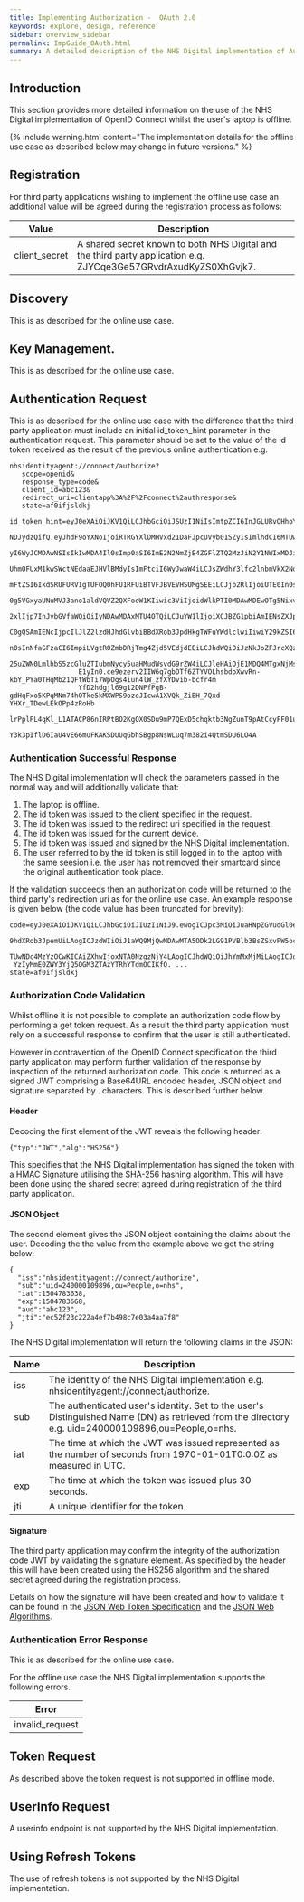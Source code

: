 ```yaml
---
title: Implementing Authorization -  OAuth 2.0
keywords: explore, design, reference
sidebar: overview_sidebar
permalink: ImpGuide_OAuth.html
summary: A detailed description of the NHS Digital implementation of Authorisation - OAuth 2.0.
---
```


## Introduction

This section provides more detailed information on the use of the NHS Digital implementation of OpenID Connect whilst the user's laptop is offline.

{% include warning.html content="The implementation details for the offline use case as described below may change in future versions." %}

## Registration

For third party applications wishing to implement the offline use case an additional value will be agreed during the registration process as follows:

|Value|Description|
|-----|-----------|
|client_secret|A shared secret known to both NHS Digital and the third party application e.g. ZJYCqe3Ge57GRvdrAxudKyZS0XhGvjk7.|


## Discovery

This is as described for the online use case.

## Key Management.

This is as described for the online use case.

## Authentication Request

This is as described for the online use case with the difference that the third party application must include an initial id_token_hint parameter in the authentication request. This parameter should be set to the value of the id token received as the result of the previous online authentication e.g.

```
nhsidentityagent://connect/authorize?
   scope=openid&
   response_type=code&
   client_id=abc123&
   redirect_uri=clientapp%3A%2F%2Fconnect%2authresponse&
   state=af0ifjsldkj
   id_token_hint=eyJ0eXAiOiJKV1QiLCJhbGciOiJSUzI1NiIsImtpZCI6InJGLURvOHhoYWpMLWJmckMwRWYwRHBxdndiSjlVVXpVYkVGUXds
                 NDJydzQifQ.eyJhdF9oYXNoIjoiRTRGYXlDMHVxd21DaFJpcUVyb01SZyIsImlhdCI6MTUwNDc4MjE2MywiYWN0aXZpdGllc
                 yI6WyJCMDAwNSIsIkIwMDA4Il0sImp0aSI6ImE2N2NmZjE4ZGFlZTQ2MzJiN2Y1NWIxMDJiMDFhMGM1IiwiY19oYXNoIjoiS
                 UhmOFUxM1kwSWctNEdaaEJHVlBMdyIsImFtciI6WyJwaW4iLCJsZWdhY3lfc2lnbmVkX2NoYWxsZW5nZSJdLCJvcmciOnsib
                 mFtZSI6IkdSRUFURVIgTUFOQ0hFU1RFUiBTVFJBVEVHSUMgSEEiLCJjb2RlIjoiUTE0In0sImRldmljZV9pZCI6IkFNdXZjN
                 0g5VGxyaUNuMVJ3ano1aldVQVZ2QXFoeW1KIiwic3ViIjoidWlkPTI0MDAwMDEwOTg5NixvdT1QZW9wbGUsbz1uaHMiLCJyb
                 2xlIjp7InJvbGVfaWQiOiIyNDAwMDAxMTU4OTQiLCJuYW1lIjoiXCJBZG1pbiAmIENsZXJpY2FsXCI6XCJNYW5hZ2VtZW50I
                 C0gQSAmIENcIjpcIlJlZ2lzdHJhdGlvbiBBdXRob3JpdHkgTWFuYWdlclwiIiwiY29kZSI6IlMwMDgwOkcwNDUwOlI1MDgwI
                 n0sInNfaGFzaCI6ImpiLVgtR0ZmbDRjTmg4Zjd5VEdjdEEiLCJhdWQiOiJzNkJoZFJrcXQzIiwiaXNzIjoiaHR0cHM6Ly9jb
                 25uZWN0LmlhbS5zcGluZTIubmNycy5uaHMudWsvdG9rZW4iLCJleHAiOjE1MDQ4MTgxNjMsIm5hbWUiOiJTZXZlbiBVc2VyI
                 E1yIn0.ce9ezerv2IIW6q7gbDTf6ZTYVOLhsbdoXwvRn-kbY_PYa0THqMb21QFtWbTi7WpOgs4iun4lW_zfXYDvib-bcfr4m
                 YfD2hdgjl69g12DNPfPgB-gdHqFxo5KPqMNm74hOTke5kMXWPS9ozeJIcwA1XVQk_ZiEH_7Qxd-YHXr_TDewLEkOPp4zRoHb
                 lrPplPL4qKl_L1ATACP86nIRPtBO2KgOX0SDu9mP7QExD5chqktb3NgZunT9pAtCcyFF01usNSVgkWiUMax5FOzbBVM5TING
                 Y3k3pIflD6IaU4vE66muFKAKSDUUqGbhSBgp8NsWLuq7m382i4QtmSDU6LO4A
```


### Authentication Successful Response

The NHS Digital implementation will check the parameters passed in the normal way and will additionally validate that:

1. The laptop is offline. 
2. The id token was issued to the client specified in the request.
3. The id token was issued to the redirect uri specified in the request.
4. The id token was issued for the current device.
5. The id token was issued and signed by the NHS Digital implementation.
6. The user referred to by the id token is still logged in to the laptop with the same seesion i.e. the user has not removed their smartcard since the original authentication took place.

If the validation succeeds then an authorization code will be returned to the third party's redirection uri as for the online use case. An example response is given below (the code value has been truncated for brevity):

```
code=eyJ0eXAiOiJKV1QiLCJhbGciOiJIUzI1NiJ9.ewogICJpc3MiOiJuaHNpZGVudGl0eWFnZW50Oi8vY29ubmVjdC
 9hdXRob3JpemUiLAogICJzdWIiOiJ1aWQ9MjQwMDAwMTA5ODk2LG91PVBlb3BsZSxvPW5ocyIsCiAgImlhdCI6M
 TUwNDc4MzYzOCwKICAiZXhwIjoxNTA0NzgzNjY4LAogICJhdWQiOiJhYmMxMjMiLAogICJqdGkiOiJlYzUyZjIz
 YzIyMmE0ZWY3YjQ5OGM3ZTAzYTRhYTdmOCIKfQ. ...
state=af0ifjsldkj
```

### Authorization Code Validation

Whilst offline it is not possible to complete an authorization code flow by performing a get token request. As a result the third party application must rely on a successful response to confirm that the user is still authenticated.

However in contravention of the OpenID Connect specification the third party application may perform further validation of the response by inspection of the returned authorization code. This code is returned as a signed JWT comprising a Base64URL encoded header, JSON object and signature separated by . characters. This is described further below.

#### Header

Decoding the first element of the JWT reveals the following header:

```
{"typ":"JWT","alg":"HS256"}
```

This specifies that the NHS Digital implementation has signed the token with a HMAC Signature utilising the SHA-256 hashing algorithm. This will have been done using the shared secret agreed during registration of the third party application.

#### JSON Object

The second element gives the JSON object containing the claims about the user. Decoding the the value from the example above we get the string below:
```
{
  "iss":"nhsidentityagent://connect/authorize",
  "sub":"uid=240000109896,ou=People,o=nhs",
  "iat":1504783638,
  "exp":1504783668,
  "aud":"abc123",
  "jti":"ec52f23c222a4ef7b498c7e03a4aa7f8"
}
```

The NHS Digital implementation will return the following claims in the JSON:

|Name|Description|
|----|-----------|
|iss|The identity of the NHS Digital implementation e.g. nhsidentityagent://connect/authorize.|
|sub|The authenticated user's identity. Set to the user's Distinguished Name (DN) as retrieved from the directory e.g. uid=240000109896,ou=People,o=nhs.|
|iat|The time at which the JWT was issued represented as the number of seconds from 1970-01-01T0:0:0Z as measured in UTC.|
|exp|The time at which the token was issued plus 30 seconds.|
|jti|A unique identifier for the token.|

#### Signature

The third party application may confirm the integrity of the authorization code JWT by validating the signature element. As specified by the header this will have been created using the HS256 algorithm and the shared secret agreed during the registration process.

Details on how the signature will have been created and how to validate it can be found in the [JSON Web Token Specification](https://tools.ietf.org/html/rfc7519) and the [JSON Web Algorithms](https://tools.ietf.org/html/rfc7518).

### Authentication Error Response

This is as described for the online use case.

For the offline use case the NHS Digital implementation supports the following errors.

|Error|
|-----|
|invalid_request|

## Token Request

As described above the token request is not supported in offline mode.

## UserInfo Request

A userinfo endpoint is not supported by the NHS Digital implementation.

## Using Refresh Tokens

The use of refresh tokens is not supported by the NHS Digital implementation.



